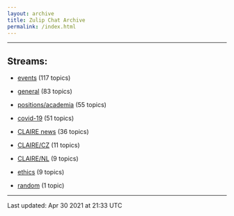 ```yaml
---
layout: archive
title: Zulip Chat Archive
permalink: /index.html
---
```


---

## Streams:

* [events](stream/201207-events/index.html) (117 topics)

* [general](stream/201199-general/index.html) (83 topics)

* [positions/academia](stream/203258-positions/academia/index.html) (55 topics)

* [covid-19](stream/226112-covid-19/index.html) (51 topics)

* [CLAIRE news](stream/201957-CLAIRE-news/index.html) (36 topics)

* [CLAIRE/CZ](stream/203399-CLAIRE/CZ/index.html) (11 topics)

* [CLAIRE/NL](stream/203255-CLAIRE/NL/index.html) (9 topics)

* [ethics](stream/228366-ethics/index.html) (9 topics)

* [random](stream/202125-random/index.html) (1 topic)

<hr><p>Last updated: Apr 30 2021 at 21:33 UTC</p>